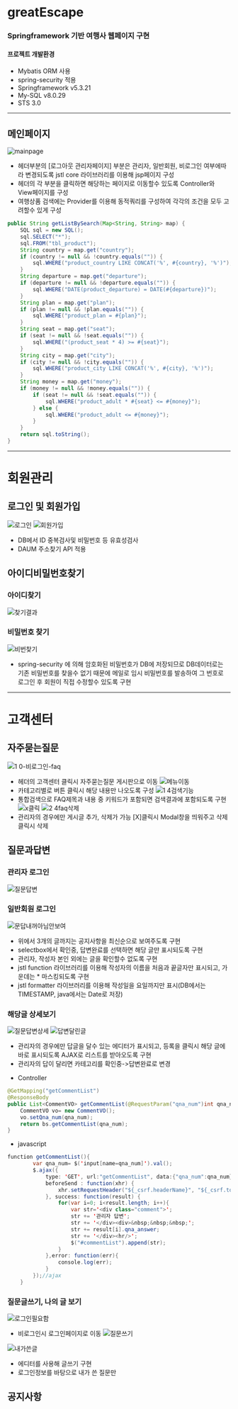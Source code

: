 # greatEscape
### Springframework 기반 여행사 웹페이지 구현
#### 프로젝트 개발환경
+ Mybatis ORM 사용
+ spring-security 적용
+ Springframework v5.3.21
+ My-SQL v8.0.29
+ STS 3.0 
****

## 메인페이지
![mainpage](https://user-images.githubusercontent.com/107594290/189569907-562287e8-b8be-4efc-b32d-7726eb0d78c2.png)
- 헤더부분의 [로그아웃 관리자페이지] 부분은 관리자, 일반회원, 비로그인 여부에따라 변경되도록 jstl core 라이브러리를 이용해 jsp페이지 구성
- 헤더의 각 부분을 클릭하면 해당하는 페이지로 이동할수 있도록 Controller와 View페이지를 구성
- 여행상품 검색에는 Provider를 이용해 동적쿼리를 구성하여 각각의 조건을 모두 고려할수 있게 구성
```java
public String getListBySearch(Map<String, String> map) {
	SQL sql = new SQL();
	sql.SELECT("*");
	sql.FROM("tbl_product");
	String country = map.get("country");
	if (country != null && !country.equals("")) {
		sql.WHERE("product_country LIKE CONCAT('%', #{country}, '%')");
	}
	String departure = map.get("departure");
	if (departure != null && !departure.equals("")) {
		sql.WHERE("DATE(product_departure) = DATE(#{departure})");
	}
	String plan = map.get("plan");
	if (plan != null && !plan.equals("")) {
		sql.WHERE("product_plan = #{plan}");
	}
	String seat = map.get("seat");
	if (seat != null && !seat.equals("")) {
		sql.WHERE("(product_seat * 4) >= #{seat}");
	}
	String city = map.get("city");
	if (city != null && !city.equals("")) {
		sql.WHERE("product_city LIKE CONCAT('%', #{city}, '%')");
	}
	String money = map.get("money");
	if (money != null && !money.equals("")) {
		if (seat != null && !seat.equals("")) {
			sql.WHERE("product_adult * #{seat} <= #{money}");
		} else {
			sql.WHERE("product_adult <= #{money}");
		}
	}
	return sql.toString();
}
```
*****
# 회원관리
## 로그인 및 회원가입
![로그인](https://user-images.githubusercontent.com/107594290/189579119-58b77d76-02b6-456e-97d9-ad91147d0a06.png)
![회원가입](https://user-images.githubusercontent.com/107594290/189579142-4abcb861-8ddf-430c-bfcb-1147e8a84e41.png)
- DB에서 ID 중복검사및 비밀번호 등 유효성검사
- DAUM 주소찾기 API 적용
## 아이디비밀번호찾기 
### 아이디찾기
![찾기결과](https://user-images.githubusercontent.com/107594290/189580154-d183ae1c-28ac-4389-b809-efa98e74bfdf.png)
### 비밀번호 찾기
![비번찾기](https://user-images.githubusercontent.com/107594290/189579300-4fe5e649-2503-4b76-b9ae-5b5410e09820.png)
- spring-security 에 의해 암호화된 비밀번호가 DB에 저장되므로 DB데이터로는 기존 비밀번호를 찾을수 없기 때문에 메일로 임시 비밀번호를 발송하여 그 번호로 로그인 후 회원이 직접 수정할수 있도록 구현 
*****
# 고객센터
## 자주묻는질문
![1 0-비로그인-faq](https://user-images.githubusercontent.com/107594290/189573281-df773a05-8eea-4102-8e82-ca63f56a5adf.png)
- 헤더의 고객센터 클릭시 자주묻는질문 게시판으로 이동
![메뉴이동](https://user-images.githubusercontent.com/107594290/189573647-3a3bed83-63fa-4a08-9aae-3851e5326d10.png)
- 카테고리별로 버튼 클릭시 해당 내용만 나오도록 구성
![1 4검색기능](https://user-images.githubusercontent.com/107594290/189574087-6f065915-d0ec-422d-a3f8-04e7b6adb26e.png)
- 통합검색으로 FAQ제목과 내용 중 키워드가 포함되면 검색결과에 포함되도록 구현
![x클릭](https://user-images.githubusercontent.com/107594290/189574531-f8deca15-cddc-4e1a-8e07-bfb035d668ad.png)
![2 4faq삭제](https://user-images.githubusercontent.com/107594290/189574168-69151f75-10be-4f10-9f36-9986725670b4.png)
- 관리자의 경우에만 게시글 추가, 삭제가 가능 [X]클릭시 Modal창을 띄워주고 삭제 클릭시 삭제
## 질문과답변
### 관리자 로그인
![질문답변](https://user-images.githubusercontent.com/107594290/189583251-d1413b36-5f6a-41ad-9f19-ccd59594b351.png)
### 일반회원 로그인
![문답내꺼아님안보여](https://user-images.githubusercontent.com/107594290/189586688-dcf2f64b-a4fe-4594-ba46-73b3a4b01ec8.png)
- 위에서 3개의 글까지는 공지사항을 최신순으로 보여주도록 구현
- selectbox에서 확인중, 답변완료를 선택하면 해당 글만 표시되도록 구현
- 관리자, 작성자 본인 외에는 글을 확인할수 없도록 구현
- jstl function 라이브러리를 이용해 작성자의 이름을 처음과 끝글자만 표시되고, 가운데는 * 마스킹되도록 구현 
- jstl formatter 라이브러리를 이용해 작성일을 요일까지만 표시(DB에서는 TIMESTAMP, java에서는 Date로 저장)
### 해당글 상세보기
![질문답변상세](https://user-images.githubusercontent.com/107594290/189584053-9666e33c-6ab8-4982-be55-427d0c30be97.png)
![답변달린글](https://user-images.githubusercontent.com/107594290/189584368-099a800c-b593-4c09-b2aa-bcf08c1ad477.png)
- 관리자의 경우에만 답글을 달수 있는 에디터가 표시되고, 등록을 클릭시 해당 글에 바로 표시되도록 AJAX로 리스트를 받아오도록 구현
- 관리자의 답이 달리면 카테고리를 확인중->답변완료로 변경
+ Controller
```java
@GetMapping("getCommentList")
@ResponseBody
public List<CommentVO> getCommentList(@RequestParam("qna_num")int qna_num)throws Exception{
	CommentVO vo= new CommentVO();
	vo.setQna_num(qna_num);
	return bs.getCommentList(qna_num);
}
```
+ javascript
```java
function getCommentList(){
		var qna_num= $('input[name=qna_num]').val();
		$.ajax({
			type: 'GET', url:"getCommentList", data:{"qna_num":qna_num},
			beforeSend : function(xhr) { 
				xhr.setRequestHeader("${_csrf.headerName}", "${_csrf.token}");
			}, success: function(result) {
				for(var i=0; i<result.length; i++){
					var str='<div class="comment">';
					str += '관리자 답변';
					str += '</div><div>&nbsp;&nbsp;&nbsp;';
					str += result[i].qna_answer;
					str += '</div><hr/>';
					$("#commentList").append(str);
				}
			},error: function(err){
				console.log(err);
			} 
		});//ajax			
	}
```
### 질문글쓰기, 나의 글 보기
![로그인필요함](https://user-images.githubusercontent.com/107594290/189587552-2f67df08-c808-4203-9ee3-beb61421068e.png)
- 비로그인시 로그인페이지로 이동
![질문쓰기](https://user-images.githubusercontent.com/107594290/189587947-0d80ae63-2b34-4b1e-84ff-bab56649e230.png)

![내가쓴글](https://user-images.githubusercontent.com/107594290/189587937-661cfc77-f20a-45c4-bb26-de7561687d2a.png)
- 에디터를 사용해 글쓰기 구현
- 로그인정보를 바탕으로 내가 쓴 질문만 
## 공지사항
